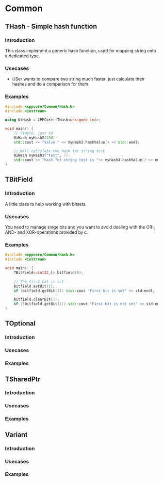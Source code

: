 # Common
## THash - Simple hash function
### Introduction
This class implement a generic hash function, used for mapping string onto a dedicated type.

### Usecases
- USer wants to compare two string much faster, just calculate their hashes and do a comparison for them.

### Examples
```cpp
#include <cppcore/Common/Hash.h>
#include <iostream>

using UiHash = CPPCore::THash<unsigned int>;

void main() {
    // Simple, just 10
    UiHash myHash2(10U);
    std::cout << "Value " << myHash2.hashValue() << std::endl;

    // Will calculate the hash for string test 
    UiHash myHash3("test", 7);
    std::cout << "Hash for string test is "<< myHash3.hashValue() << endl;
}
```

## TBitField 
### Introduction
A little class to help working with bitsets. 

### Usecases
You need to manage singe bits and you want to avoid dealing with the OR-, AND- and XOR-operations provided by c.

### Examples
```cpp
#include <cppcore/Common/Hash.h>
#include <iostream>

void main() {
    TBitField<uint32_t> bitfield(0);
    
    // The first bit is set
    bitfield.setBit(1);
    if (bitfield.getBit(1)) std::cout "First bit is set" << std:endl;

    bitfield.clearBit(1);
    if (!bitfield.getBit(1)) std::cout "First bit is not set" << std:endl;
}
```

## TOptional
### Introduction
### Usecases
### Examples

## TSharedPtr 
### Introduction
### Usecases
### Examples

## Variant 
### Introduction
### Usecases
### Examples
